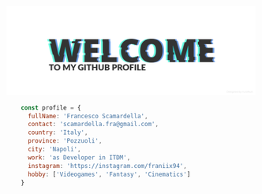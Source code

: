 ![Benvenuti nel mio profilo noioso](https://github.com/nurofsun/nurofsun/raw/master/images/cover.png)

```js
    const profile = {
      fullName: 'Francesco Scamardella',
      contact: 'scamardella.fra@gmail.com',
      country: 'Italy',
      province: 'Pozzuoli',
      city: 'Napoli',
      work: 'as Developer in ITDM',
      instagram: 'https://instagram.com/franiix94',
      hobby: ['Videogames', 'Fantasy', 'Cinematics']
    }
```
